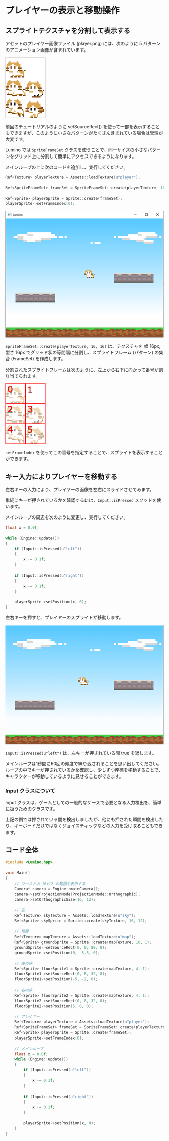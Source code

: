 プレイヤーの表示と移動操作
==========


スプライトテクスチャを分割して表示する
----------

アセットのプレイヤー画像ファイル (player.png) には、次のように 5 パターンのアニメーション画像が含まれています。

![](img/player-1.png)

前回のチュートリアルのように setSourceRect() を使って一部を表示することもできますが、このように小さなパターンがたくさん含まれている場合は管理が大変です。

Lumino では `SpriteFrameSet` クラスを使うことで、同一サイズの小さなパターンをグリッド上に分割して簡単にアクセスできるようになります。

メインループの上に次のコードを追加し、実行してください。

```cpp
Ref<Texture> playerTexture = Assets::loadTexture(u"player");

Ref<SpriteFrameSet> frameSet = SpriteFrameSet::create(playerTexture, 16, 16);

Ref<Sprite> playerSprite = Sprite::create(frameSet);
playerSprite->setFrameIndex(0);
```

![](img/player-2.png)

`SpriteFrameSet::create(playerTexture, 16, 16)` は、テクスチャを 幅 16px, 型さ 16px でグリッド状の等間隔に分割し、スプライトフレーム (パターン) の集合 (FrameSet) を作成します。

分割されたスプライトフレームは次のように、左上から右下に向かって番号が割り当てられます。

![](img/player-3.png)

`setFrameIndex` を使ってこの番号を指定することで、スプライトを表示することができます。


キー入力によりプレイヤーを移動する
----------

左右キーの入力により、プレイヤーの画像を左右にスライドさせてみます。

単純にキーが押されているかを確認するには、`Input::isPressed` メソッドを使います。

メインループの周辺を次のように変更し、実行してください。

```cpp
float x = 0.0f;

while (Engine::update())
{
    if (Input::isPressed(u"left"))
    {
        x += 0.1f;
    }

    if (Input::isPressed(u"right"))
    {
        x -= 0.1f;
    }

    playerSprite->setPosition(x, 0);
}
```

左右キーを押すと、プレイヤーのスプライトが移動します。

![](img/player-4.gif)

`Input::isPressed(u"left")` は、左キーが押されている間 true を返します。

メインループは1秒間に60回の頻度で繰り返されることを思い出してください。ループの中でキーが押されているかを確認し、少しずつ座標を移動することで、キャラクターが移動しているように見せることができます。


### Input クラスについて

Input クラスは、ゲームとしての一般的なケースで必要となる入力検出を、簡単に扱うためのクラスです。

上記の例では押されている間を検出しましたが、他にも押された瞬間を検出したり、キーボードだけではなくジョイスティックなどの入力を受け取ることもできます。



コード全体
----------

```cpp
#include <Lumino.hpp>

void Main()
{
    // ワールドの 16x12 の範囲を表示する
    Camera* camera = Engine::mainCamera();
    camera->setProjectionMode(ProjectionMode::Orthographic);
    camera->setOrthographicSize(16, 12);

    // 空
    Ref<Texture> skyTexture = Assets::loadTexture(u"sky");
    Ref<Sprite> skySprite = Sprite::create(skyTexture, 16, 12);

    // 地面
    Ref<Texture> mapTexture = Assets::loadTexture(u"map");
    Ref<Sprite> groundSprite = Sprite::create(mapTexture, 16, 1);
    groundSprite->setSourceRect(0, 0, 80, 8);
    groundSprite->setPosition(0, -5.5, 0);

    // 左の床
    Ref<Sprite> floorSprite1 = Sprite::create(mapTexture, 4, 1);
    floorSprite1->setSourceRect(0, 8, 32, 8);
    floorSprite1->setPosition(-5, -2, 0);

    // 右の床
    Ref<Sprite> floorSprite2 = Sprite::create(mapTexture, 4, 1);
    floorSprite2->setSourceRect(0, 8, 32, 8);
    floorSprite2->setPosition(5, 0, 0);

    // プレイヤー
    Ref<Texture> playerTexture = Assets::loadTexture(u"player");
    Ref<SpriteFrameSet> frameSet = SpriteFrameSet::create(playerTexture, 16, 16);
    Ref<Sprite> playerSprite = Sprite::create(frameSet);
    playerSprite->setFrameIndex(0);

    // メインループ
    float x = 0.0f;
    while (Engine::update())
    {
        if (Input::isPressed(u"left"))
        {
            x -= 0.1f;
        }

        if (Input::isPressed(u"right"))
        {
            x += 0.1f;
        }

        playerSprite->setPosition(x, 0);
    }
}
```
